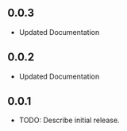 

## 0.0.3

* Updated Documentation
## 0.0.2

* Updated Documentation
## 0.0.1

* TODO: Describe initial release.
